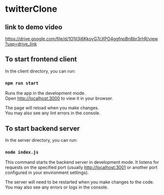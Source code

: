# twitterClone

## link to demo video

https://drive.google.com/file/d/1O1jI3j6KkoyG7cXPO4ggfnpBn8br3rhR/view?usp=drive_link

## To start frontend client

In the client directory, you can run:

### `npm run start`

Runs the app in the development mode.\
Open [http://localhost:3000](http://localhost:3000) to view it in your browser.

The page will reload when you make changes.\
You may also see any lint errors in the console.

## To start backend server

In the server directory, you can run:

### `node index.js`

This command starts the backend server in development mode. It listens for requests on the specified port (usually [http://localhost:3001](http://localhost:3001) or another port configured in your environment settings).

The server will need to be restarted when you make changes to the code. You may also see any errors or logs in the console.
